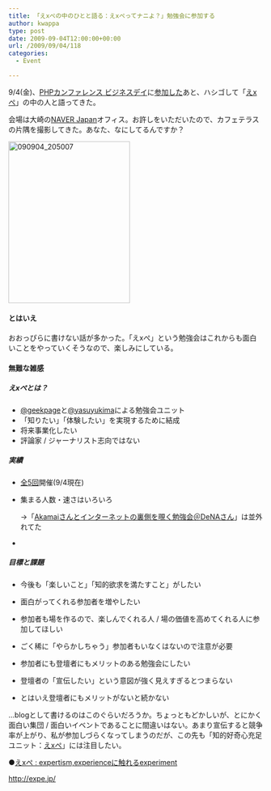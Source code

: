 ```yaml
---
title: 「えxぺの中のひとと語る：えxぺってナニよ？」勉強会に参加する
author: kwappa
type: post
date: 2009-09-04T12:00:00+00:00
url: /2009/09/04/118
categories:
  - Event

---
```

9/4(金)、<a target="_blank" href="http://phpcon.php.gr.jp/2009/">PHPカンファレンス ビジネスデイ</a>に<a target="_blank" href="http://kwappa.txt-nifty.com/blog/2009/09/php2009-7a53.html">参加した</a>あと、ハシゴして「<a target="_blank" href="http://expe.jp/">えxぺ</a>」の中の人と語ってきた。

会場は大崎の<a target="_blank" href="http://www.naver.jp/">NAVER Japan</a>オフィス。お許しをいただいたので、カフェテラスの片隅を撮影してきた。あなた、なにしてるんですか？

<a onclick="window.open(this.href, '_blank', 'width=480,height=640,scrollbars=no,resizable=no,toolbar=no,directories=no,location=no,menubar=no,status=no,left=0,top=0'); return false" href="http://kwappa.txt-nifty.com/.shared/image.html?/photos/uncategorized/2009/09/13/090904_205007.jpg"><img width="240" height="320" border="0" src="http://kwappa.txt-nifty.com/blog/images/2009/09/13/090904_205007.jpg" title="090904_205007" alt="090904_205007" /></a> 

<!--more-->

#### とはいえ

おおっぴらに書けない話が多かった。「えxぺ」という勉強会はこれからも面白いことをやっていくそうなので、楽しみにしている。

#### 無難な雑感

##### えxぺとは？

  * <a target="_blank" href="http://twitter.com/geekpage">@geekpage</a>と<a target="_blank" href="http://twitter.com/yasuyukima">@yasuyukima</a>による勉強会ユニット
  * 「知りたい」「体験したい」を実現するために結成
  * 将来事業化したい
  * 評論家 / ジャーナリスト志向ではない

##### 実績

  * <a target="_blank" href="http://expe.jp/">全5回</a>開催(9/4現在)
  * 集まる人数・速さはいろいろ
  
    →「<a target="_blank" href="http://expe.jp/event/2009/akamai0615.php">Akamaiさんとインターネットの裏側を覗く勉強会＠DeNAさん</a>」は並外れてた
  * 

##### 目標と課題

  * 今後も「楽しいこと」「知的欲求を満たすこと」がしたい
  * 面白がってくれる参加者を増やしたい
  * 参加者も場を作るので、楽しんでくれる人 / 場の価値を高めてくれる人に参加してほしい
  * ごく稀に「やらかしちゃう」参加者もいなくはないので注意が必要

  * 参加者にも登壇者にもメリットのある勉強会にしたい
  * 登壇者の「宣伝したい」という意図が強く見えすぎるとつまらない
  * とはいえ登壇者にもメリットがないと続かない

…blogとして書けるのはこのぐらいだろうか。ちょっともどかしいが、とにかく面白い集団 / 面白いイベントであることに間違いはない。あまり宣伝すると競争率が上がり、私が参加しづらくなってしまうのだが、この先も「知的好奇心充足ユニット：<a target="_blank" href="http://expe.jp">えxぺ</a>」には注目したい。 

●<a target="_blank" href="http://expe.jp/">えxぺ : expertism,experienceに触れるexperiment</a>
  
http://expe.jp/
